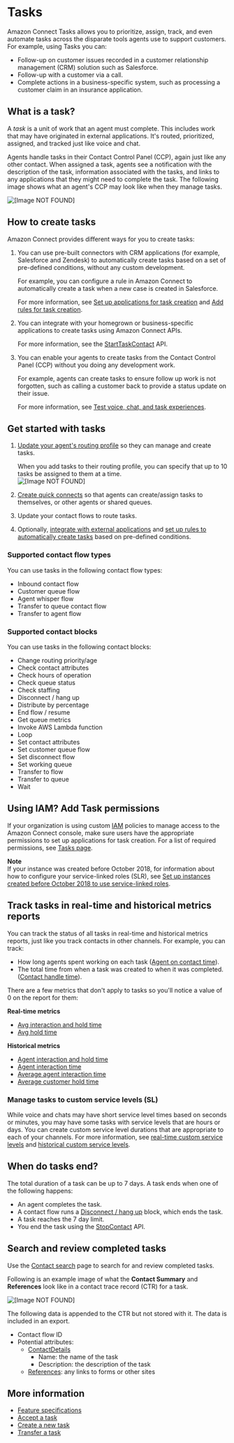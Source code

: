 # Tasks<a name="tasks"></a>

Amazon Connect Tasks allows you to prioritize, assign, track, and even automate tasks across the disparate tools agents use to support customers\. For example, using Tasks you can:
+ Follow\-up on customer issues recorded in a customer relationship management \(CRM\) solution such as Salesforce\.
+ Follow\-up with a customer via a call\.
+ Complete actions in a business\-specific system, such as processing a customer claim in an insurance application\.

## What is a task?<a name="what-is-a-task"></a>

A *task* is a unit of work that an agent must complete\. This includes work that may have originated in external applications\. It's routed, prioritized, assigned, and tracked just like voice and chat\. 

Agents handle tasks in their Contact Control Panel \(CCP\), again just like any other contact\. When assigned a task, agents see a notification with the description of the task, information associated with the tasks, and links to any applications that they might need to complete the task\. The following image shows what an agent's CCP may look like when they manage tasks\.

![\[Image NOT FOUND\]](http://docs.aws.amazon.com/connect/latest/adminguide/images/tasks-introduction.png)

## How to create tasks<a name="concepts-set-up-tasks"></a>

Amazon Connect provides different ways for you to create tasks: 

1. You can use pre\-built connectors with CRM applications \(for example, Salesforce and Zendesk\) to automatically create tasks based on a set of pre\-defined conditions, without any custom development\. 

   For example, you can configure a rule in Amazon Connect to automatically create a task when a new case is created in Salesforce\. 

   For more information, see [Set up applications for task creation](integrate-external-apps-tasks.md) and [Add rules for task creation](add-rules-task-creation.md)\.

1. You can integrate with your homegrown or business\-specific applications to create tasks using Amazon Connect APIs\.

   For more information, see the [StartTaskContact](https://docs.aws.amazon.com/connect/latest/APIReference/API_StartTaskContact.html) API\.

1. You can enable your agents to create tasks from the Contact Control Panel \(CCP\) without you doing any development work\.

   For example, agents can create tasks to ensure follow up work is not forgotten, such as calling a customer back to provide a status update on their issue\. 

   For more information, see [Test voice, chat, and task experiences](chat-testing.md)\.

## Get started with tasks<a name="concepts-set-up-tasks"></a>

1. [Update your agent's routing profile](routing-profiles.md) so they can manage and create tasks\.

   When you add tasks to their routing profile, you can specify that up to 10 tasks be assigned to them at a time\.  
![\[Image NOT FOUND\]](http://docs.aws.amazon.com/connect/latest/adminguide/images/tasks-routing-profile-2.png)

1. [Create quick connects](quick-connects.md) so that agents can create/assign tasks to themselves, or other agents or shared queues\.

1. Update your contact flows to route tasks\.

1. Optionally, [integrate with external applications](integrate-external-apps-tasks.md) and [set up rules to automatically create tasks](add-rules-task-creation.md) based on pre\-defined conditions\.

### Supported contact flow types<a name="concepts-tasks-supported-contact-flow-types"></a>

You can use tasks in the following contact flow types:
+ Inbound contact flow
+ Customer queue flow
+ Agent whisper flow
+ Transfer to queue contact flow
+ Transfer to agent flow

### Supported contact blocks<a name="concepts-tasks-supported-contact-blocks"></a>

You can use tasks in the following contact blocks:
+ Change routing priority/age
+ Check contact attributes
+ Check hours of operation
+ Check queue status
+ Check staffing
+ Disconnect / hang up
+ Distribute by percentage
+ End flow / resume
+ Get queue metrics
+ Invoke AWS Lambda function
+ Loop
+ Set contact attributes
+ Set customer queue flow
+ Set disconnect flow
+ Set working queue
+ Transfer to flow
+ Transfer to queue
+ Wait

## Using IAM? Add Task permissions<a name="iam-tasks"></a>

If your organization is using custom [IAM](https://docs.aws.amazon.com/IAM/latest/UserGuide/introduction.html) policies to manage access to the Amazon Connect console, make sure users have the appropriate permissions to set up applications for task creation\. For a list of required permissions, see [Tasks page](security-iam-amazon-connect-permissions.md#tasks-page)\.

**Note**  
If your instance was created before October 2018, for information about how to configure your service\-linked roles \(SLR\), see [Set up instances created before October 2018 to use service\-linked roles](connect-slr.md#not-using-slr)\.

## Track tasks in real\-time and historical metrics reports<a name="tracking-tasks"></a>

You can track the status of all tasks in real\-time and historical metrics reports, just like you track contacts in other channels\. For example, you can track:
+ How long agents spent working on each task \([Agent on contact time](historical-metrics-definitions.md#agent-on-contact-time-historical)\)\.
+ The total time from when a task was created to when it was completed\. \([Contact handle time](historical-metrics-definitions.md#contact-handle-time-historical)\)\.

There are a few metrics that don't apply to tasks so you'll notice a value of 0 on the report for them:

**Real\-time metrics**
+ [Avg interaction and hold time](real-time-metrics-definitions.md#average-interaction-hold-time-real-time)
+ [Avg hold time](real-time-metrics-definitions.md#average-hold-time-real-time)

**Historical metrics**
+ [Agent interaction and hold time](historical-metrics-definitions.md#agent-interaction-hold-time-historical)
+ [Agent interaction time](historical-metrics-definitions.md#agent-interaction-time-historical)
+ [Average agent interaction time](historical-metrics-definitions.md#average-agent-interaction-time-historical)
+ [Average customer hold time](historical-metrics-definitions.md#average-customer-hold-time-historical)

### Manage tasks to custom service levels \(SL\)<a name="tasks-custom-sl"></a>

While voice and chats may have short service level times based on seconds or minutes, you may have some tasks with service levels that are hours or days\. You can create custom service level durations that are appropriate to each of your channels\. For more information, see [real\-time custom service levels](real-time-metrics-definitions.md#custom-service-level-real-time) and [historical custom service levels](historical-metrics-definitions.md#custom-service-level-historical)\. 

## When do tasks end?<a name="when-do-tasks-end"></a>

The total duration of a task can be up to 7 days\. A task ends when one of the following happens: 
+ An agent completes the task\.
+ A contact flow runs a [Disconnect / hang up](disconnect-hang-up.md) block, which ends the task\.
+ A task reaches the 7 day limit\.
+ You end the task using the [StopContact](https://docs.aws.amazon.com/connect/latest/APIReference/API_StopContact.html) API\.

## Search and review completed tasks<a name="task-ctr-fields"></a>

Use the [Contact search](contact-search.md) page to search for and review completed tasks\. 

Following is an example image of what the **Contact Summary** and **References** look like in a contact trace record \(CTR\) for a task\.

![\[Image NOT FOUND\]](http://docs.aws.amazon.com/connect/latest/adminguide/images/tasks-sample-ctr.png)

The following data is appended to the CTR but not stored with it\. The data is included in an export\. 
+ Contact flow ID
+ Potential attributes:
  + [ContactDetails](ctr-data-model.md#ctr-contact-details)
    + Name: the name of the task
    + Description: the description of the task
  + [References](ctr-data-model.md#ctr-contact-references): any links to forms or other sites

## More information<a name="tasks-more-information"></a>
+ [Feature specifications](amazon-connect-service-limits.md#feature-limits)
+ [Accept a task](accept-task.md)
+ [Create a new task](create-task.md)
+ [Transfer a task](transfer-task.md)